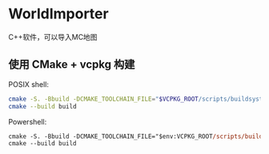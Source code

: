 # WorldImporter
 C++软件，可以导入MC地图

## 使用 CMake + vcpkg 构建
POSIX shell:
```bash
cmake -S. -Bbuild -DCMAKE_TOOLCHAIN_FILE="$VCPKG_ROOT/scripts/buildsystem/vcpkg.cmake" [更多参数]
cmake --build build

```
Powershell:
```ps
cmake -S. -Bbuild -DCMAKE_TOOLCHAIN_FILE="$env:VCPKG_ROOT/scripts/buildsystem/vcpkg.cmake" [更多参数]
cmake --build build
```
